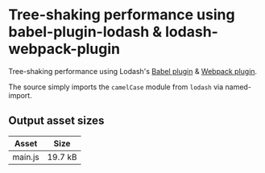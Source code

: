 # Tree-shaking performance using babel-plugin-lodash & lodash-webpack-plugin

Tree-shaking performance using Lodash's [Babel plugin](https://github.com/lodash/babel-plugin-lodash) & [Webpack plugin](https://github.com/lodash/lodash-webpack-plugin).

The source simply imports the `camelCase` module from `lodash` via named-import.

## Output asset sizes
<!-- asset-sizes:start -->
| Asset | Size |
| - | - |
| main.js | 19.7 kB |
<!-- asset-sizes:end -->
